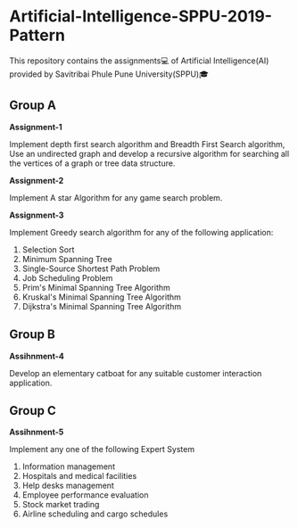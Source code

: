# Artificial-Intelligence-SPPU-2019-Pattern

This repository contains the assignments💻 of Artificial Intelligence(AI) provided by Savitribai Phule Pune University(SPPU)🎓

## Group A

**Assignment-1**

Implement depth first search algorithm and Breadth First Search algorithm, Use an undirected graph and develop a recursive algorithm for searching all the vertices of a graph or tree data structure.

**Assignment-2**

Implement A star Algorithm for any game search problem.

**Assignment-3**

Implement Greedy search algorithm for any of the following application:
1. Selection Sort
2. Minimum Spanning Tree
3. Single-Source Shortest Path Problem
4. Job Scheduling Problem
5. Prim's Minimal Spanning Tree Algorithm
6. Kruskal's Minimal Spanning Tree Algorithm
7. Dijkstra's Minimal Spanning Tree Algorithm

## Group B

**Assihnment-4**

Develop an elementary catboat for any suitable customer interaction application.

## Group C

**Assihnment-5**

Implement any one of the following Expert System
1. Information management
2. Hospitals and medical facilities
3. Help desks management
4. Employee performance evaluation
5. Stock market trading
6. Airline scheduling and cargo schedules
